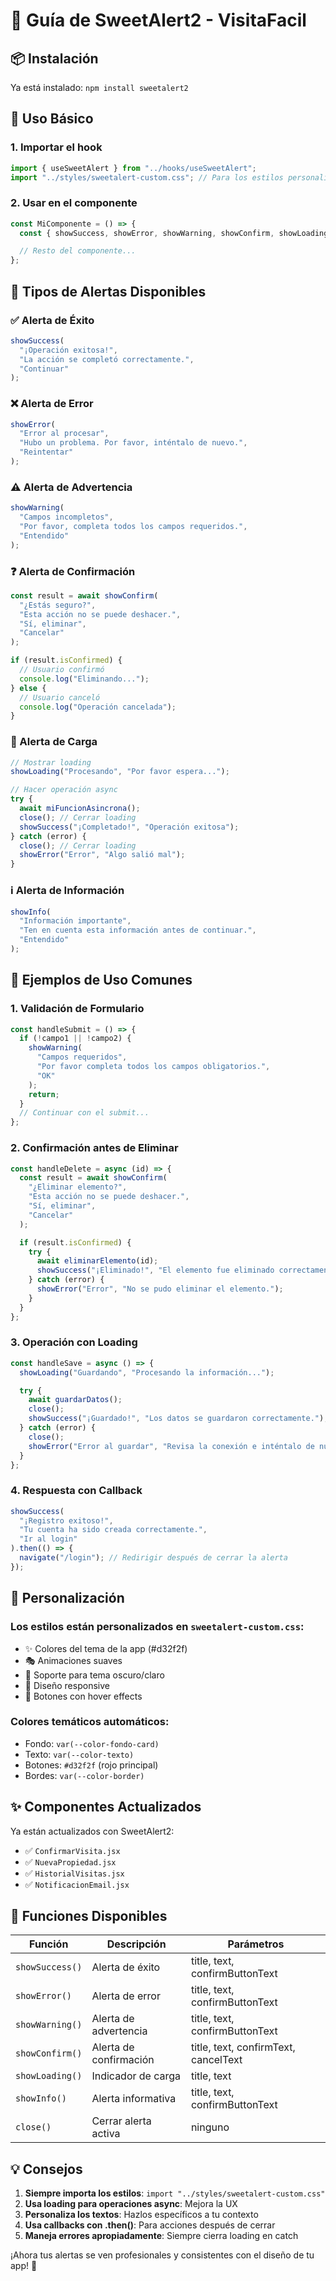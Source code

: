 # 🚨 Guía de SweetAlert2 - VisitaFacil

## 📦 Instalación
Ya está instalado: `npm install sweetalert2`

## 🎯 Uso Básico

### 1. Importar el hook
```jsx
import { useSweetAlert } from "../hooks/useSweetAlert";
import "../styles/sweetalert-custom.css"; // Para los estilos personalizados
```

### 2. Usar en el componente
```jsx
const MiComponente = () => {
  const { showSuccess, showError, showWarning, showConfirm, showLoading, showInfo, close } = useSweetAlert();

  // Resto del componente...
};
```

## 🎨 Tipos de Alertas Disponibles

### ✅ Alerta de Éxito
```jsx
showSuccess(
  "¡Operación exitosa!",
  "La acción se completó correctamente.",
  "Continuar"
);
```

### ❌ Alerta de Error
```jsx
showError(
  "Error al procesar",
  "Hubo un problema. Por favor, inténtalo de nuevo.",
  "Reintentar"
);
```

### ⚠️ Alerta de Advertencia
```jsx
showWarning(
  "Campos incompletos",
  "Por favor, completa todos los campos requeridos.",
  "Entendido"
);
```

### ❓ Alerta de Confirmación
```jsx
const result = await showConfirm(
  "¿Estás seguro?",
  "Esta acción no se puede deshacer.",
  "Sí, eliminar",
  "Cancelar"
);

if (result.isConfirmed) {
  // Usuario confirmó
  console.log("Eliminando...");
} else {
  // Usuario canceló
  console.log("Operación cancelada");
}
```

### 🔄 Alerta de Carga
```jsx
// Mostrar loading
showLoading("Procesando", "Por favor espera...");

// Hacer operación async
try {
  await miFuncionAsincrona();
  close(); // Cerrar loading
  showSuccess("¡Completado!", "Operación exitosa");
} catch (error) {
  close(); // Cerrar loading
  showError("Error", "Algo salió mal");
}
```

### ℹ️ Alerta de Información
```jsx
showInfo(
  "Información importante",
  "Ten en cuenta esta información antes de continuar.",
  "Entendido"
);
```

## 🎯 Ejemplos de Uso Comunes

### 1. Validación de Formulario
```jsx
const handleSubmit = () => {
  if (!campo1 || !campo2) {
    showWarning(
      "Campos requeridos",
      "Por favor completa todos los campos obligatorios.",
      "OK"
    );
    return;
  }
  // Continuar con el submit...
};
```

### 2. Confirmación antes de Eliminar
```jsx
const handleDelete = async (id) => {
  const result = await showConfirm(
    "¿Eliminar elemento?",
    "Esta acción no se puede deshacer.",
    "Sí, eliminar",
    "Cancelar"
  );

  if (result.isConfirmed) {
    try {
      await eliminarElemento(id);
      showSuccess("¡Eliminado!", "El elemento fue eliminado correctamente.");
    } catch (error) {
      showError("Error", "No se pudo eliminar el elemento.");
    }
  }
};
```

### 3. Operación con Loading
```jsx
const handleSave = async () => {
  showLoading("Guardando", "Procesando la información...");

  try {
    await guardarDatos();
    close();
    showSuccess("¡Guardado!", "Los datos se guardaron correctamente.");
  } catch (error) {
    close();
    showError("Error al guardar", "Revisa la conexión e inténtalo de nuevo.");
  }
};
```

### 4. Respuesta con Callback
```jsx
showSuccess(
  "¡Registro exitoso!",
  "Tu cuenta ha sido creada correctamente.",
  "Ir al login"
).then(() => {
  navigate("/login"); // Redirigir después de cerrar la alerta
});
```

## 🎨 Personalización

### Los estilos están personalizados en `sweetalert-custom.css`:
- ✨ Colores del tema de la app (#d32f2f)
- 🎭 Animaciones suaves
- 🌙 Soporte para tema oscuro/claro
- 📱 Diseño responsive
- 🔵 Botones con hover effects

### Colores temáticos automáticos:
- Fondo: `var(--color-fondo-card)`
- Texto: `var(--color-texto)`
- Botones: `#d32f2f` (rojo principal)
- Bordes: `var(--color-border)`

## ✨ Componentes Actualizados

Ya están actualizados con SweetAlert2:
- ✅ `ConfirmarVisita.jsx`
- ✅ `NuevaPropiedad.jsx`
- ✅ `HistorialVisitas.jsx`
- ✅ `NotificacionEmail.jsx`

## 🔧 Funciones Disponibles

| Función | Descripción | Parámetros |
|---------|-------------|------------|
| `showSuccess()` | Alerta de éxito | title, text, confirmButtonText |
| `showError()` | Alerta de error | title, text, confirmButtonText |
| `showWarning()` | Alerta de advertencia | title, text, confirmButtonText |
| `showConfirm()` | Alerta de confirmación | title, text, confirmText, cancelText |
| `showLoading()` | Indicador de carga | title, text |
| `showInfo()` | Alerta informativa | title, text, confirmButtonText |
| `close()` | Cerrar alerta activa | ninguno |

## 💡 Consejos

1. **Siempre importa los estilos**: `import "../styles/sweetalert-custom.css"`
2. **Usa loading para operaciones async**: Mejora la UX
3. **Personaliza los textos**: Hazlos específicos a tu contexto
4. **Usa callbacks con .then()**: Para acciones después de cerrar
5. **Maneja errores apropiadamente**: Siempre cierra loading en catch

¡Ahora tus alertas se ven profesionales y consistentes con el diseño de tu app! 🎉
